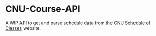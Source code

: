 # CNU-Course-API

A WIP API to get and parse schedule data from the [CNU Schedule of Classes](https://navigator.cnu.edu/StudentScheduleofClasses) website.
